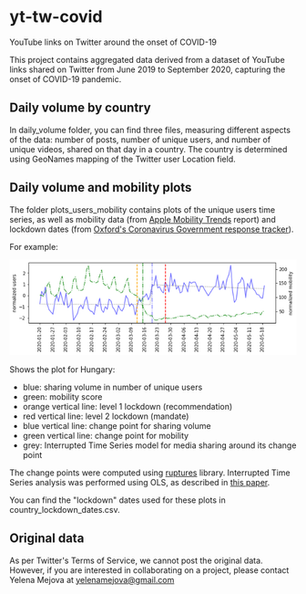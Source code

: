 # yt-tw-covid
YouTube links on Twitter around the onset of COVID-19

This project contains aggregated data derived from a dataset of YouTube links shared on Twitter from June 2019 to September 2020, capturing the onset of COVID-19 pandemic. 

## Daily volume by country

In daily_volume folder, you can find three files, measuring different aspects of the data: number of posts, number of unique users, and number of unique videos, shared on that day in a country. The country is determined using GeoNames mapping of the Twitter user Location field.

## Daily volume and mobility plots

The folder plots_users_mobility contains plots of the unique users time series, as well as mobility data (from [Apple Mobility Trends](https://covid19.apple.com/mobility) report) and lockdown dates (from [Oxford's Coronavirus Government response tracker](https://github.com/OxCGRT/covid-policy-tracker)). 

For example:

![Hungary Users Mobility Plot](plots_users_mobility/HU.png)

Shows the plot for Hungary:
* blue: sharing volume in number of unique users
* green: mobility score
* orange vertical line: level 1 lockdown (recommendation)
* red vertical line: level 2 lockdown (mandate)
* blue vertical line: change point for sharing volume
* green vertical line: change point for mobility
* grey: Interrupted Time Series model for media sharing around its change point

The change points were computed using [ruptures](https://github.com/deepcharles/ruptures) library. Interrupted Time Series analysis was performed using OLS, as described in [this paper](https://academic.oup.com/ije/article/46/1/348/2622842).

You can find the "lockdown" dates used for these plots in country_lockdown_dates.csv.

## Original data

As per Twitter's Terms of Service, we cannot post the original data. However, if you are interested in collaborating on a project, please contact Yelena Mejova at <yelenamejova@gmail.com>
